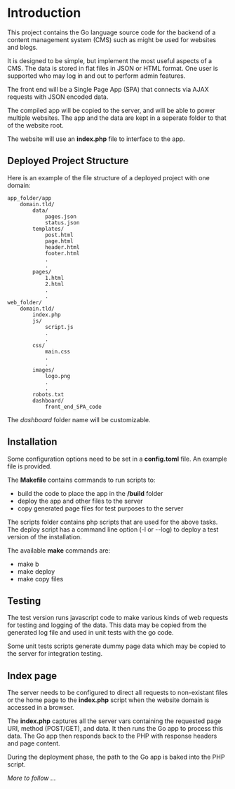 # Introduction

This project contains the Go language source code for the backend of a content management system (CMS) such as might be used for websites and blogs.

It is designed to be simple, but implement the most useful aspects of a CMS. The data is stored in flat files in JSON or HTML format. One user is supported who may log in and out to perform admin features.

The front end will be a Single Page App (SPA) that connects via AJAX requests with JSON encoded data.

The compiled app will be copied to the server, and will be able to power multiple websites. The app and the data are kept in a seperate folder to that of the website root.

The website will use an **index.php** file to interface to the app.

## Deployed Project Structure

Here is an example of the file structure of a deployed project with one domain:

    app_folder/app
        domain.tld/
            data/
                pages.json
                status.json
            templates/
                post.html
                page.html
                header.html
                footer.html
                .
                .
            pages/
                1.html
                2.html
                .
                .
    web_folder/
        domain.tld/
            index.php
            js/
                script.js
                .
                .
            css/
                main.css
                .
                .
            images/
                logo.png
                .
                .
            robots.txt
            dashboard/
                front_end_SPA_code

The *dashboard* folder name will be customizable.

## Installation

Some configuration options need to be set in a **config.toml** file. An example file is provided.

The **Makefile** contains commands to run scripts to:
- build the code to place the app in the **/build** folder
- deploy the app and other files to the server
- copy generated page files for test purposes to the server

The scripts folder contains php scripts that are used for the above tasks. The deploy script has a command line option (-l or --log) to deploy a test version of the installation.

The available **make** commands are:
- make b
- make deploy
- make copy files

## Testing

The test version runs javascript code to make various kinds of web requests for testing and logging of the data. This data may be copied from the generated log file and used in unit tests with the go code.

Some unit tests scripts generate dummy page data which may be copied to the server for integration testing.

## Index page

The server needs to be configured to direct all requests to non-existant files or the home page to the **index.php** script when the website domain is accessed in a browser.

The **index.php** captures all the server vars containing the requested page URI, method (POST/GET), and data. It then runs the Go app to process this data. The Go app then responds back to the PHP with response headers and page content.

During the deployment phase, the path to the Go app is baked into the PHP script.

*More to follow ...*
